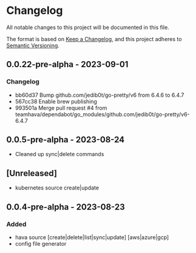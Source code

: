 # Changelog

All notable changes to this project will be documented in this file.

The format is based on [Keep a Changelog](https://keepachangelog.com/en/1.0.0/),
and this project adheres to [Semantic Versioning](https://semver.org/spec/v2.0.0.html).

## 0.0.22-pre-alpha - 2023-09-01

### Changelog

- bb60d37 Bump github.com/jedib0t/go-pretty/v6 from 6.4.6 to 6.4.7
- 567cc38 Enable brew publishing
- 993501a Merge pull request #4 from teamhava/dependabot/go_modules/github.com/jedib0t/go-pretty/v6-6.4.7

## 0.0.5-pre-alpha - 2023-08-24

- Cleaned up sync|delete commands

## [Unreleased]

- kubernetes source create|update

## 0.0.4-pre-alpha - 2023-08-23

### Added

- hava source [create|delete|list|sync|update] [aws|azure|gcp]
- config file generator

